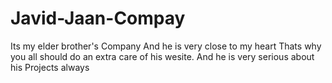 # Javid-Jaan-Compay
Its my elder brother's Company
And he is very close to my heart Thats why you all should do an extra care of his wesite.
And he is very serious about his Projects always

